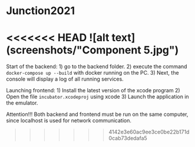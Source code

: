 # Junction2021
<<<<<<< HEAD
![alt text](screenshots/"Component 5.jpg")
=======

Start of the backend:
    1) go to the backend folder.
    2) execute the command `docker-compose up --build` with docker running on the PC.
    3) Next, the console will display a log of all running services.



Launching frontend:
    1) Install the latest version of the xcode program
    2) Open the file `incubator.xcodeproj` using xcode
    3) Launch the application in the emulator.


Attention!!!
    Both backend and frontend must be run on the same computer, since localhost is used for network communication.

>>>>>>> 4142e3e60ac9ee3ce0be22b171d0cab73dedafa5
